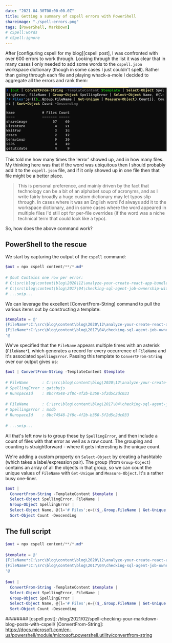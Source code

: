 ```yaml
---
date: "2021-04-30T00:00:00.0Z"
title: Getting a summary of cspell errors with PowerShell
shareimage: "./spell-errors.png"
tags: [PowerShell, MarkDown]
# cSpell:words
# cSpell:ignore
---
```


After [configuring cspell for my blog][cspell post], I was confronted with over 600 errors to work through. Looking through the list it was clear that in many cases I only needed to add some words to the `cspell.json` workspace dictionary (though in some cases I just couldn't spell). Rather than going through each file and playing whack-a-mole I decided to aggregate all the errors and rank them:

![Error Summary](./spell-errors.png)

This told me how many times the 'error' showed up, and in how many files. My thinking here was that if the word was ubiquitous then I should probably add it to the `cspell.json` file, and if it only showed up in one file then that file might be a better place.

> This is personal preference, and mainly driven by the fact that technology can be a bit of an alphabet soup of acronyms, and as I write fairly broadly a huge custom dictionary may let typos slip through. In cases where it was an English word I'd always add it to the workspace dictionary, and in some cases where the word appeared in multiple files I'd still opt for per-file overrides (if the word was a niche technical term that could look like a typo).

So, how does the above command work?

## PowerShell to the rescue

We start by capturing the output of the `cspell` command:

```powershell
$out = npx cspell content/**/*.md*

# $out Contains one row per error:
# C:\src\blog\content\blog\2020\12\analyze-your-create-react-app-bundle-size-without-ejecting\index.md:82:70 - Unknown word (gatsbyjs)
# C:\src\blog\content\blog\2017\04\checking-sql-agent-job-ownership-with-pester\index.md:17:40 - Unknown word (msdb)
# ...snip...
```

We can leverage the excellent [ConvertFrom-String] command to pull the various items out by constructing a template:

```powershell
$template = @'
{FileName*:C:\src\blog\content\blog\2020\12\analyze-your-create-react-app-bundle-size-without-ejecting\index.md}:82:70 - Unknown word ({SpellingError:gatsbyjs})
{FileName*:C:\src\blog\content\blog\2017\04\checking-sql-agent-job-ownership-with-pester\index.md}:17:40 - Unknown word ({SpellingError:msdb})
'@
```

We've specified that the `FileName` appears multiple times with an asterisk (`FileName*`), which generates a record for every occurrence of `FileName` and it's associated `SpellingError`. Passing this template to `ConvertFrom-String` over our output gives us:

```powershell
$out | ConvertFrom-String -TemplateContent $template

# FileName      : C:\src\blog\content\blog\2020\12\analyze-your-create-react-app-bundle-size-without-ejecting\index.md
# SpellingError : gatsbyjs
# RunspaceId    : 8bc74548-2f8c-4f2b-b350-5f2d5c2dc033

# FileName      : C:\src\blog\content\blog\2017\04\checking-sql-agent-job-ownership-with-pester\index.md
# SpellingError : msdb
# RunspaceId    : 8bc74548-2f8c-4f2b-b350-5f2d5c2dc033

# ...snip...
```

All that's left now is to group these by `SpellingError`, and then include a count of files with that error as well as a raw count. The grouping and counting is straightforward - where it gets interesting is the unique count.

We're adding a custom property on `Select-Object` by creating a hashtable (which takes a label/expression pair). The group (from `Group-Object`) contains an array of all the objects in that group, so we can count the unique values of `FileName` with `Get-Unique` and `Measure-Object`. It's a rather busy one-liner.

```powershell
$out |
  ConvertFrom-String -TemplateContent $template |
  Select-Object SpellingError, FileName |
  Group-Object SpellingError |
  Select-Object Name, @{l='# Files';e={($_.Group.FileName | Get-Unique | Measure-Object).Count}}, Count |
  Sort-Object Count -Descending
```

## The full script

```powershell
$out = npx cspell content/**/*.md*

$template = @'
{FileName*:C:\src\blog\content\blog\2020\12\analyze-your-create-react-app-bundle-size-without-ejecting\index.md}:82:70 - Unknown word ({SpellingError:gatsbyjs})
{FileName*:C:\src\blog\content\blog\2017\04\checking-sql-agent-job-ownership-with-pester\index.md}:17:40 - Unknown word ({SpellingError:msdb})
'@

$out |
  ConvertFrom-String -TemplateContent $template |
  Select-Object SpellingError, FileName |
  Group-Object SpellingError |
  Select-Object Name, @{l='# Files';e={($_.Group.FileName | Get-Unique | Measure-Object).Count}}, Count |
  Sort-Object Count -Descending
```

########
[cspell post]: /blog/2021/02/spell-checking-your-markdown-blog-posts-with-cspell/
[ConvertFrom-String]: https://docs.microsoft.com/en-us/powershell/module/microsoft.powershell.utility/convertfrom-string
